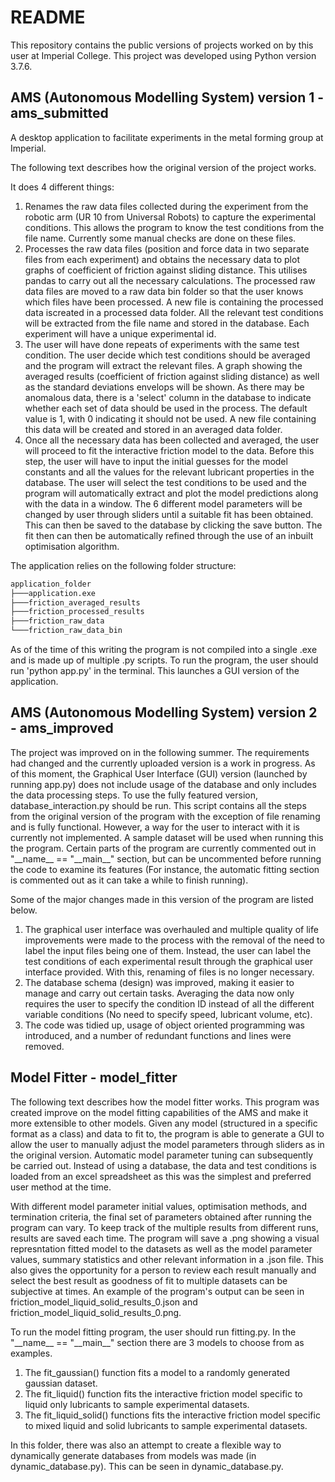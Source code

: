 # README
This repository contains the public versions of projects worked on by this user at Imperial College. This project was developed using Python version 3.7.6.

## AMS (Autonomous Modelling System) version 1 - ams_submitted
A desktop application to facilitate experiments in the metal forming group at Imperial.

The following text describes how the original version of the project works.

It does 4 different things:

1. Renames the raw data files collected during the experiment from the robotic arm (UR 10 from Universal Robots) to capture the experimental conditions. This allows the program to know the test conditions from the file name. Currently some manual checks are done on these files.
2. Processes the raw data files (position and force data in two separate files from each experiment) and obtains the necessary data to plot graphs of coefficient of friction against sliding distance. This utilises pandas to carry out all the necessary calculations. The processed raw data files are moved to a raw data bin folder so that the user knows which files have been processed. A new file is containing the processed data  iscreated in a processed data folder. All the relevant test conditions will be extracted from the file name and stored in the database. Each experiment will have a unique experimental id.
3. The user will have done repeats of experiments with the same test condition. The user decide which test conditions should be averaged and the program will extract the relevant files. A graph showing the averaged results (coefficient of friction against sliding distance) as well as the standard deviations envelops will be shown. As there may be anomalous data, there is a 'select' column in the database to indicate whether each set of data should be used in the process. The default value is 1, with 0 indicating it should not be used. A new file containing this data will be created and stored in an averaged data folder.
4. Once all the necessary data has been collected and averaged, the user will proceed to fit the interactive friction model to the data. Before this step, the user will have to input the initial guesses for the model constants and all the values for the relevant lubricant properties in the database. The user will select the test conditions to be used and the program will automatically extract and plot the model predictions along with the data in a window. The 6 different model parameters will be changed by user through sliders until a suitable fit has been obtained. This can then be saved to the database by clicking the save button. The fit then can then be automatically refined through the use of an inbuilt optimisation algorithm.

The application relies on the following folder structure:
```bash
application_folder
├───application.exe
├───friction_averaged_results
├───friction_processed_results
├───friction_raw_data
└───friction_raw_data_bin
```

As of the time of this writing the program is not compiled into a single .exe and is made up of multiple .py scripts. 
To run the program, the user should run 'python app.py' in the terminal. This launches a GUI version of the application.

## AMS (Autonomous Modelling System) version 2 - ams_improved
The project was improved on in the following summer. The requirements had changed and the currently uploaded version is a work in progress. As of this moment, the Graphical User Interface (GUI) version (launched by running app.py) does not include usage of the database and only includes the data processing steps. To use the fully featured version, database_interaction.py should be run. This script contains all the steps from the original version of the program with the exception of file renaming and is fully functional. However, a way for the user to interact with it is currently not implemented. A sample dataset will be used when running this the program. Certain parts of the program are currently commented out in "\_\_name\_\_ == "\_\_main\_\_" section, but can be uncommented before running the code to examine its features (For instance, the automatic fitting section is commented out as it can take a while to finish running).

Some of the major changes made in this version of the program are listed below.

1. The graphical user interface was overhauled and multiple quality of life improvements were made to the process with the removal of the need to label the input files being one of them. Instead, the user can label the test conditions of each experimental result through the graphical user interface provided. With this, renaming of files is no longer necessary.
2. The database schema (design) was improved, making it easier to manage and carry out certain tasks. Averaging the data now only requires the user to specify the condition ID instead of all the different variable conditions (No need to specify speed, lubricant volume, etc).
3. The code was tidied up, usage of object oriented programming was introduced, and a number of redundant functions and lines were removed.

## Model Fitter - model_fitter
The following text describes how the model fitter works. This program was created improve on the model fitting capabilities of the AMS and make it more extensible to other models. Given any model (structured in a specific format as a class) and data to fit to, the program is able to generate a GUI to allow the user to manually adjust the model parameters through sliders as in the original version. Automatic model parameter tuning can subsequently be carried out. Instead of using a database, the data and test conditions is loaded from an excel spreadsheet as this was the simplest and preferred user method at the time.

With different model parameter initial values, optimisation methods, and termination criteria, the final set of parameters obtained after running the program can vary. To keep track of the multiple results from different runs, results are saved each time. The program will save a .png showing a visual represntation fitted model to the datasets as well as the model parameter values, summary statistics and other relevant information in a .json file. This also gives the opportunity for a person to review each result manually and select the best result as goodness of fit to multiple datasets can be subjective at times. An example of the program's output can be seen in friction_model_liquid_solid_results_0.json and friction_model_liquid_solid_results_0.png.

To run the model fitting program, the user should run fitting.py. In the "\_\_name\_\_ == "\_\_main\_\_" section there are 3 models to choose from as examples.

1. The fit_gaussian() function fits a model to a randomly generated gaussian dataset. 
2. The fit_liquid() function fits the interactive friction model specific to liquid only lubricants to sample experimental datasets.
3. The fit_liquid_solid() functions fits the interactive friction model specific to mixed liquid and solid lubricants to sample experimental datasets.

In this folder, there was also an attempt to create a flexible way to dynamically generate databases from models was made (in dynamic_database.py). This can be seen in dynamic_database.py.
